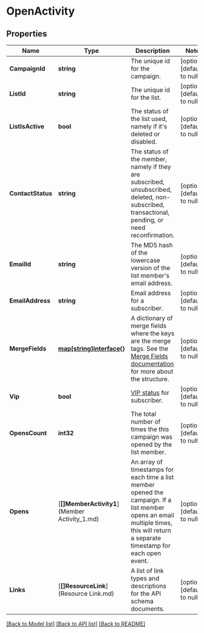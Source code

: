 # OpenActivity

## Properties
Name | Type | Description | Notes
------------ | ------------- | ------------- | -------------
**CampaignId** | **string** | The unique id for the campaign. | [optional] [default to null]
**ListId** | **string** | The unique id for the list. | [optional] [default to null]
**ListIsActive** | **bool** | The status of the list used, namely if it&#39;s deleted or disabled. | [optional] [default to null]
**ContactStatus** | **string** | The status of the member, namely if they are subscribed, unsubscribed, deleted, non-subscribed, transactional, pending, or need reconfirmation. | [optional] [default to null]
**EmailId** | **string** | The MD5 hash of the lowercase version of the list member&#39;s email address. | [optional] [default to null]
**EmailAddress** | **string** | Email address for a subscriber. | [optional] [default to null]
**MergeFields** | [**map[string]interface{}**](interface{}.md) | A dictionary of merge fields where the keys are the merge tags. See the [Merge Fields documentation](https://mailchimp.com/developer/marketing/docs/merge-fields/#structure) for more about the structure. | [optional] [default to null]
**Vip** | **bool** | [VIP status](https://mailchimp.com/help/designate-and-send-to-vip-contacts/) for subscriber. | [optional] [default to null]
**OpensCount** | **int32** | The total number of times the this campaign was opened by the list member. | [optional] [default to null]
**Opens** | [**[]MemberActivity1**](Member Activity_1.md) | An array of timestamps for each time a list member opened the campaign. If a list member opens an email multiple times, this will return a separate timestamp for each open event. | [optional] [default to null]
**Links** | [**[]ResourceLink**](Resource Link.md) | A list of link types and descriptions for the API schema documents. | [optional] [default to null]

[[Back to Model list]](../README.md#documentation-for-models) [[Back to API list]](../README.md#documentation-for-api-endpoints) [[Back to README]](../README.md)


